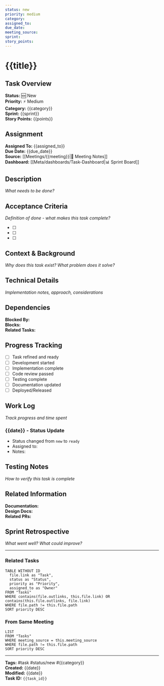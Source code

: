 ```yaml
---
status: new
priority: medium
category: 
assigned_to: 
due_date: 
meeting_source: 
sprint: 
story_points: 
---
```


# {{title}}

## Task Overview
**Status:** 🆕 New  
**Priority:** ⚡ Medium  
**Category:** {{category}}  
**Sprint:** {{sprint}}  
**Story Points:** {{points}}  

## Assignment
**Assigned To:** {{assigned_to}}  
**Due Date:** {{due_date}}  
**Source:** [[Meetings/{{meeting}}|📝 Meeting Notes]]  
**Dashboard:** [[Meta/dashboards/Task-Dashboard|📊 Sprint Board]]  

## Description
*What needs to be done?*

## Acceptance Criteria
*Definition of done - what makes this task complete?*

- [ ] 
- [ ] 
- [ ] 

## Context & Background
*Why does this task exist? What problem does it solve?*

## Technical Details
*Implementation notes, approach, considerations*

## Dependencies
**Blocked By:**  
**Blocks:**  
**Related Tasks:**  

## Progress Tracking
- [ ] Task refined and ready
- [ ] Development started
- [ ] Implementation complete
- [ ] Code review passed
- [ ] Testing complete
- [ ] Documentation updated
- [ ] Deployed/Released

## Work Log
*Track progress and time spent*

### {{date}} - Status Update
- Status changed from `new` to `ready`
- Assigned to: 
- Notes: 

## Testing Notes
*How to verify this task is complete*

## Related Information
**Documentation:**  
**Design Docs:**  
**Related PRs:**  

## Sprint Retrospective
*What went well? What could improve?*

---

### Related Tasks
```dataview
TABLE WITHOUT ID
  file.link as "Task",
  status as "Status",
  priority as "Priority",
  assigned_to as "Owner"
FROM "Tasks"
WHERE contains(file.outlinks, this.file.link) OR contains(this.file.outlinks, file.link)
WHERE file.path != this.file.path
SORT priority DESC
```

### From Same Meeting
```dataview
LIST
FROM "Tasks"
WHERE meeting_source = this.meeting_source
WHERE file.path != this.file.path
SORT priority DESC
```

---

**Tags:** #task #status/new #{{category}}  
**Created:** {{date}}  
**Modified:** {{date}}  
**Task ID:** `{{task_id}}`